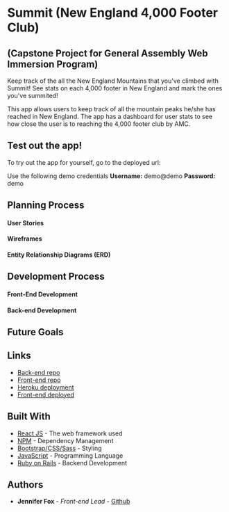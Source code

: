 # Summit (New England 4,000 Footer Club)
## (Capstone Project for General Assembly Web Immersion Program)
Keep track of the all the New England Mountains that you've climbed with Summit! See stats on each 4,000 footer in New England and mark the ones you've summited!

This app allows users to keep track of all the mountain peaks he/she has reached in New England. The app has a dashboard for user stats to see how close the user is to reaching the 4,000 footer club by AMC.

## Test out the app!

To try out the app for yourself, go to the deployed url:

Use the following demo credentials
**Username:** demo@demo
**Password:** demo

## Planning Process

#### User Stories

#### Wireframes

#### Entity Relationship Diagrams (ERD)

## Development Process

#### Front-End Development

#### Back-end Development

## Future Goals

## Links

* [Back-end repo]()
* [Front-end repo]()
* [Heroku deployment](https://summit-four-thousand-club.herokuapp.com/)
* [Front-end deployed]()

## Built With

* [React JS]() - The web framework used
* [NPM](https://www.npmjs.com/) - Dependency Management
* [Bootstrap/CSS/Sass](getbootstrap.com/) - Styling
* [JavaScript](https://www.javascript.com/) - Programming Language
* [Ruby on Rails]() - Backend Development

## Authors
* **Jennifer Fox** - *Front-end Lead* - [Github](https://github.com/jenfox4)
